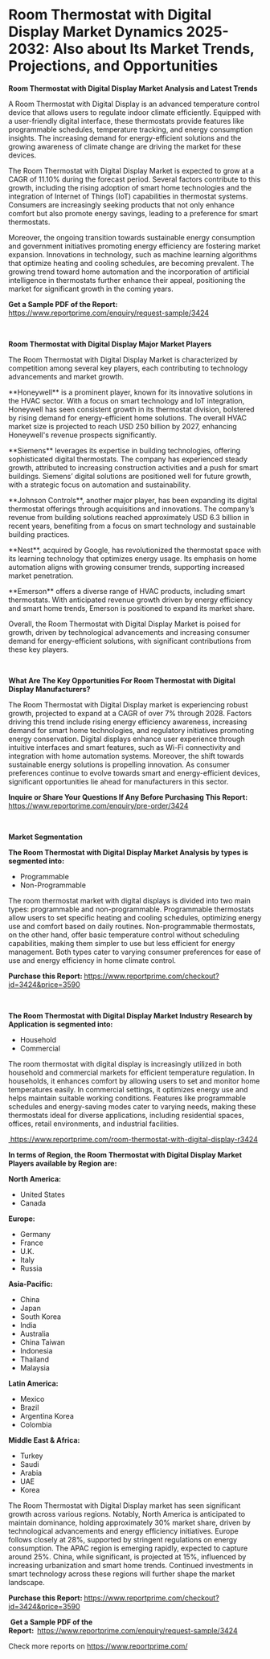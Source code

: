<p><h1>Room Thermostat with Digital Display Market Dynamics 2025-2032: Also about Its Market Trends, Projections, and Opportunities</h1></p><p><strong>Room Thermostat with Digital Display Market Analysis and Latest Trends</strong></p>
<p><p>A Room Thermostat with Digital Display is an advanced temperature control device that allows users to regulate indoor climate efficiently. Equipped with a user-friendly digital interface, these thermostats provide features like programmable schedules, temperature tracking, and energy consumption insights. The increasing demand for energy-efficient solutions and the growing awareness of climate change are driving the market for these devices.</p><p>The Room Thermostat with Digital Display Market is expected to grow at a CAGR of 11.10% during the forecast period. Several factors contribute to this growth, including the rising adoption of smart home technologies and the integration of Internet of Things (IoT) capabilities in thermostat systems. Consumers are increasingly seeking products that not only enhance comfort but also promote energy savings, leading to a preference for smart thermostats.</p><p>Moreover, the ongoing transition towards sustainable energy consumption and government initiatives promoting energy efficiency are fostering market expansion. Innovations in technology, such as machine learning algorithms that optimize heating and cooling schedules, are becoming prevalent. The growing trend toward home automation and the incorporation of artificial intelligence in thermostats further enhance their appeal, positioning the market for significant growth in the coming years.</p></p>
<p><strong>Get a Sample PDF of the Report:&nbsp;</strong> <a href="https://www.reportprime.com/enquiry/request-sample/3424?utm_campaign=3320&utm_medium=2&utm_source=Github&utm_content=ia&utm_term=18032025&utm_id=room-thermostat-with-digital-display">https://www.reportprime.com/enquiry/request-sample/3424</a></p>
<p>&nbsp;</p>
<p><strong>Room Thermostat with Digital Display Major Market Players</strong></p>
<p><p>The Room Thermostat with Digital Display Market is characterized by competition among several key players, each contributing to technology advancements and market growth.</p><p>**Honeywell** is a prominent player, known for its innovative solutions in the HVAC sector. With a focus on smart technology and IoT integration, Honeywell has seen consistent growth in its thermostat division, bolstered by rising demand for energy-efficient home solutions. The overall HVAC market size is projected to reach USD 250 billion by 2027, enhancing Honeywell's revenue prospects significantly.</p><p>**Siemens** leverages its expertise in building technologies, offering sophisticated digital thermostats. The company has experienced steady growth, attributed to increasing construction activities and a push for smart buildings. Siemens’ digital solutions are positioned well for future growth, with a strategic focus on automation and sustainability.</p><p>**Johnson Controls**, another major player, has been expanding its digital thermostat offerings through acquisitions and innovations. The company’s revenue from building solutions reached approximately USD 6.3 billion in recent years, benefiting from a focus on smart technology and sustainable building practices.</p><p>**Nest**, acquired by Google, has revolutionized the thermostat space with its learning technology that optimizes energy usage. Its emphasis on home automation aligns with growing consumer trends, supporting increased market penetration.</p><p>**Emerson** offers a diverse range of HVAC products, including smart thermostats. With anticipated revenue growth driven by energy efficiency and smart home trends, Emerson is positioned to expand its market share.</p><p>Overall, the Room Thermostat with Digital Display Market is poised for growth, driven by technological advancements and increasing consumer demand for energy-efficient solutions, with significant contributions from these key players.</p></p>
<p>&nbsp;</p>
<p><strong>What Are The Key Opportunities For Room Thermostat with Digital Display Manufacturers?</strong></p>
<p><p>The Room Thermostat with Digital Display market is experiencing robust growth, projected to expand at a CAGR of over 7% through 2028. Factors driving this trend include rising energy efficiency awareness, increasing demand for smart home technologies, and regulatory initiatives promoting energy conservation. Digital displays enhance user experience through intuitive interfaces and smart features, such as Wi-Fi connectivity and integration with home automation systems. Moreover, the shift towards sustainable energy solutions is propelling innovation. As consumer preferences continue to evolve towards smart and energy-efficient devices, significant opportunities lie ahead for manufacturers in this sector.</p></p>
<p><strong>Inquire or Share Your Questions If Any Before Purchasing This Report:</strong> <a href="https://www.reportprime.com/enquiry/pre-order/3424?utm_campaign=3320&utm_medium=2&utm_source=Github&utm_content=ia&utm_term=18032025&utm_id=room-thermostat-with-digital-display">https://www.reportprime.com/enquiry/pre-order/3424</a></p>
<p>&nbsp;</p>
<p><strong>Market Segmentation</strong></p>
<p><strong>The Room Thermostat with Digital Display Market Analysis by types is segmented into:</strong></p>
<p><ul><li>Programmable</li><li>Non-Programmable</li></ul></p>
<p><p>The room thermostat market with digital displays is divided into two main types: programmable and non-programmable. Programmable thermostats allow users to set specific heating and cooling schedules, optimizing energy use and comfort based on daily routines. Non-programmable thermostats, on the other hand, offer basic temperature control without scheduling capabilities, making them simpler to use but less efficient for energy management. Both types cater to varying consumer preferences for ease of use and energy efficiency in home climate control.</p></p>
<p><strong>Purchase this Report:&nbsp;</strong><a href="https://www.reportprime.com/checkout?id=3424&price=3590&utm_campaign=3320&utm_medium=2&utm_source=Github&utm_content=ia&utm_term=18032025&utm_id=room-thermostat-with-digital-display">https://www.reportprime.com/checkout?id=3424&price=3590</a></p>
<p>&nbsp;</p>
<p><strong>The Room Thermostat with Digital Display Market Industry Research by Application is segmented into:</strong></p>
<p><ul><li>Household</li><li>Commercial</li></ul></p>
<p><p>The room thermostat with digital display is increasingly utilized in both household and commercial markets for efficient temperature regulation. In households, it enhances comfort by allowing users to set and monitor home temperatures easily. In commercial settings, it optimizes energy use and helps maintain suitable working conditions. Features like programmable schedules and energy-saving modes cater to varying needs, making these thermostats ideal for diverse applications, including residential spaces, offices, retail environments, and industrial facilities.</p></p>
<p><a href="https://www.reportprime.com/room-thermostat-with-digital-display-r3424?utm_campaign=3320&utm_medium=2&utm_source=Github&utm_content=ia&utm_term=18032025&utm_id=room-thermostat-with-digital-display">&nbsp;https://www.reportprime.com/room-thermostat-with-digital-display-r3424</a></p>
<p><strong>In terms of Region, the Room Thermostat with Digital Display Market Players available by Region are:</strong></p>
<p>
    <p> <strong> North America: </strong>
        <ul>
            <li>United States</li>
            <li>Canada</li>
        </ul>
        </p> 
    <p> <strong> Europe: </strong>
        <ul>
            <li>Germany</li>
            <li>France</li>
            <li>U.K.</li>
            <li>Italy</li>
            <li>Russia</li>
        </ul>
        </p> 
    <p> <strong> Asia-Pacific: </strong>
        <ul>
            <li>China</li>
            <li>Japan</li>
            <li>South Korea</li>
            <li>India</li>
            <li>Australia</li>
            <li>China Taiwan</li>
            <li>Indonesia</li>
            <li>Thailand</li>
            <li>Malaysia</li>
        </ul>
        </p> 
    <p> <strong> Latin America: </strong>
        <ul>
            <li>Mexico</li>
            <li>Brazil</li>
            <li>Argentina Korea</li>
            <li>Colombia</li>
        </ul>
        </p> 
    <p> <strong> Middle East & Africa: </strong>
        <ul>
            <li>Turkey</li>
            <li>Saudi</li>
            <li>Arabia</li>
            <li>UAE</li>
            <li>Korea</li>
        </ul>
    </p>
    </p>
<p><p>The Room Thermostat with Digital Display market has seen significant growth across various regions. Notably, North America is anticipated to maintain dominance, holding approximately 30% market share, driven by technological advancements and energy efficiency initiatives. Europe follows closely at 28%, supported by stringent regulations on energy consumption. The APAC region is emerging rapidly, expected to capture around 25%. China, while significant, is projected at 15%, influenced by increasing urbanization and smart home trends. Continued investments in smart technology across these regions will further shape the market landscape.</p></p>
<p><strong>Purchase this Report: </strong><a href="https://www.reportprime.com/checkout?id=3424&price=3590&utm_campaign=3320&utm_medium=2&utm_source=Github&utm_content=ia&utm_term=18032025&utm_id=room-thermostat-with-digital-display">https://www.reportprime.com/checkout?id=3424&price=3590</a></p>
<p>&nbsp;<strong>Get a Sample PDF of the Report:&nbsp;&nbsp;</strong><a href="https://www.reportprime.com/enquiry/request-sample/3424?utm_campaign=3320&utm_medium=2&utm_source=Github&utm_content=ia&utm_term=18032025&utm_id=room-thermostat-with-digital-display">https://www.reportprime.com/enquiry/request-sample/3424</a></p>
<p><strong></strong></p>
<p>Check more reports on <a href="https://www.reportprime.com/?utm_campaign=3320&utm_medium=2&utm_source=Github&utm_content=ia&utm_term=18032025&utm_id=room-thermostat-with-digital-display">https://www.reportprime.com/</a></p>